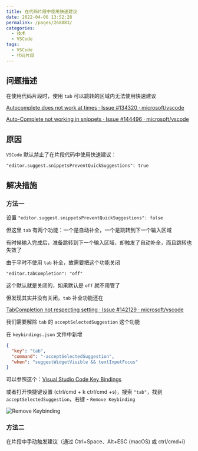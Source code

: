 ```yaml
---
title: 在代码片段中使用快速建议
date: 2022-04-06 13:52:28
permalink: /pages/268883/
categories:
  - 技术
  - VSCode
tags:
  - VSCode
  - 代码片段
---
```


## 问题描述

在使用代码片段时，使用 `tab` 可以跳转的区域内无法使用快速建议

[Autocomplete does not work at times · Issue #134320 · microsoft/vscode](https://github.com/microsoft/vscode/issues/134320)

[Auto-Complete not working in snippets · Issue #144496 · microsoft/vscode](https://github.com/microsoft/vscode/issues/144496)

## 原因

`VSCode` 默认禁止了在片段代码中使用快速建议：

`"editor.suggest.snippetsPreventQuickSuggestions": true`

## 解决措施

### 方法一

设置 `"editor.suggest.snippetsPreventQuickSuggestions": false`

但这里 `tab` 有两个功能：一个是自动补全，一个是跳转到下一个输入区域

有时候输入完成后，准备跳转到下一个输入区域，却触发了自动补全，而且跳转也失效了

由于平时不使用 `tab` 补全，故需要把这个功能关闭

`"editor.tabCompletion": "off"`

这个默认就是关闭的，如果默认是 `off` 就不用管了

但发现其实并没有关闭，`tab` 补全功能还在

[TabCompletion not respecting setting · Issue #142129 · microsoft/vscode](https://github.com/microsoft/vscode/issues/142129)

我们需要解除 `tab` 的 `acceptSelectedSuggestion` 这个功能

在 `keybindings.json` 文件中新增

```json
{
  "key": "tab",
  "command": "-acceptSelectedSuggestion",
  "when": "suggestWidgetVisible && textInputFocus"
}
```

可以参照这个：[Visual Studio Code Key Bindings](https://code.visualstudio.com/docs/getstarted/keybindings#_removing-a-specific-key-binding-rule)

或者打开快捷键设置 (ctrl/cmd + k ctrl/cmd +s)，搜索 `"tab"`，找到 `acceptSelectedSuggestion`，右键 - `Remove Keybinding`

![Remove Keybinding](/img/vscode/035.png)

### 方法二

在片段中手动触发建议（通过 Ctrl+Space、Alt+ESC (macOS) 或 ctrl/cmd+i）
